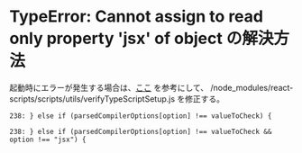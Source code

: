 # TypeError: Cannot assign to read only property 'jsx' of object の解決方法

起動時にエラーが発生する場合は、[ここ](https://qiita.com/gozan/items/54fb5886439775f20d93) を参考にして、
/node_modules/react-scripts/scripts/utils/verifyTypeScriptSetup.js を修正する。

```修正前
238: } else if (parsedCompilerOptions[option] !== valueToCheck) {
```

```修正後
238: } else if (parsedCompilerOptions[option] !== valueToCheck && option !== "jsx") {
```
